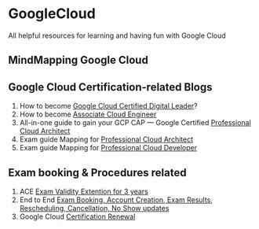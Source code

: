 # GoogleCloud
All helpful resources for learning and having fun with Google Cloud
## MindMapping Google Cloud


## Google Cloud Certification-related Blogs 
1. How to become [Google Cloud Certified Digital Leader](https://rameshrajini.medium.com/how-to-become-google-certified-cloud-digital-leader-acc726c03142)?
2. How to become [Associate Cloud Engineer](https://rameshrajini.medium.com/how-to-become-google-cloud-certified-associate-cloud-engineer-ace-ff38ec0a7336)
3. All-in-one guide to gain your GCP CAP — Google Certified [Professional Cloud Architect]( https://rameshrajini.medium.com/all-in-one-guide-to-gain-your-gcp-cap-google-certified-cloud-architect-professional-2057283fd19a)
4. Exam guide Mapping for [Professional Cloud Architect](https://rameshrajini.medium.com/gcp-professional-cloud-architect-exam-guide-mapping-to-prep-links-f8159296f0a1)
5. Exam guide Mapping for [ Professional Cloud Developer](https://rameshrajini.medium.com/google-certified-professional-cloud-developer-2021-exam-guide-mapping-f1223f11505b)

## Exam booking & Procedures related 
1. ACE [Exam Validity Extention for 3 years](https://rameshrajini.medium.com/good-news-to-google-cloud-ace-ed-folks-genie-has-come-your-way-c89646e08fda)
2. End to End [Exam Booking, Account Creation, Exam Results, Rescheduling, Cancellation, No Show updates](https://rameshrajini.medium.com/good-news-to-google-cloud-ace-ed-folks-genie-has-come-your-way-c89646e08fda)
3. Google Cloud [Certification Renewal](https://rameshrajini.medium.com/all-that-you-need-to-know-about-google-cloud-certification-renewal-fc38af49df46)
